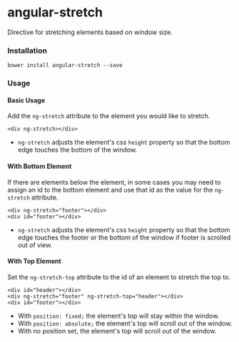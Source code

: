 # angular-stretch
Directive for stretching elements based on window size.

### Installation
```
bower install angular-stretch --save
```

### Usage
#### Basic Usage
Add the `ng-stretch` attribute to the element you would like to stretch.
```
<div ng-stretch></div>
```
* `ng-stretch` adjusts the element's css `height` property so that the bottom edge touches the bottom of the window.

#### With Bottom Element
If there are elements below the element, in some cases you may need to assign an id to the bottom element and use that id as the value for the `ng-stretch` attribute.
```
<div ng-stretch="footer"></div>
<div id="footer"></div>
```
* `ng-stretch` adjusts the element's css `height` property so that the bottom edge touches the footer or the bottom of the window if footer is scrolled out of view.

#### With Top Element
Set the `ng-stretch-top` attribute to the id of an element to stretch the top to.
```
<div id="header"></div>
<div ng-stretch="footer" ng-stretch-top="header"></div>
<div id="footer"></div>
```
* With `position: fixed;` the element's top will stay within the window.
* With `position: absolute;` the element's top will scroll out of the window.
* With no position set, the element's top will scroll out of the window.
